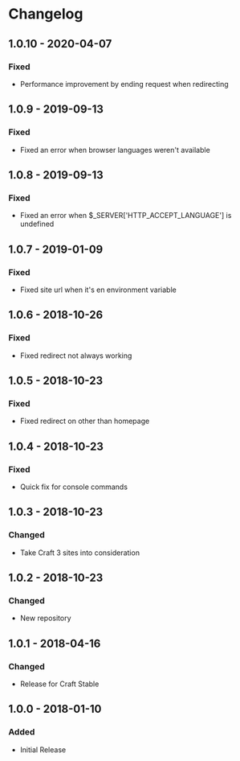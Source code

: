 # Changelog

## 1.0.10 - 2020-04-07

### Fixed
- Performance improvement by ending request when redirecting

## 1.0.9 - 2019-09-13

### Fixed
- Fixed an error when browser languages weren't available

## 1.0.8 - 2019-09-13

### Fixed
- Fixed an error when $_SERVER['HTTP_ACCEPT_LANGUAGE'] is undefined

## 1.0.7 - 2019-01-09

### Fixed
- Fixed site url when it's en environment variable

## 1.0.6 - 2018-10-26

### Fixed
- Fixed redirect not always working

## 1.0.5 - 2018-10-23

### Fixed
- Fixed redirect on other than homepage

## 1.0.4 - 2018-10-23

### Fixed
- Quick fix for console commands

## 1.0.3 - 2018-10-23

### Changed
- Take Craft 3 sites into consideration

## 1.0.2 - 2018-10-23

### Changed
- New repository

## 1.0.1 - 2018-04-16

### Changed
- Release for Craft Stable

## 1.0.0 - 2018-01-10

### Added
- Initial Release